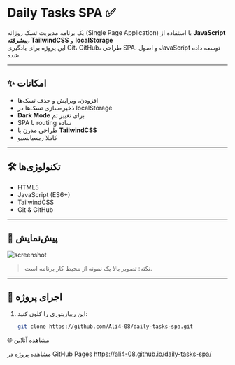 # Daily Tasks SPA ✅

یک برنامه مدیریت تسک روزانه (Single Page Application) با استفاده از **JavaScript پیشرفته، TailwindCSS** و **localStorage**  
این پروژه برای یادگیری Git، GitHub، طراحی SPA، و اصول JavaScript توسعه داده شده.

---

## ✨ امکانات
- افزودن، ویرایش و حذف تسک‌ها
- ذخیره‌سازی تسک‌ها در localStorage
- **Dark Mode** برای تغییر تم
- SPA با routing ساده
- طراحی مدرن با **TailwindCSS**
- کاملا ریسپانسیو

---

## 🛠 تکنولوژی‌ها
- HTML5
- JavaScript (ES6+)
- TailwindCSS
- Git & GitHub

---

## 📸 پیش‌نمایش
![screenshot](screenshot.png)

> نکته: تصویر بالا یک نمونه از محیط کار برنامه است.

---

## 🚀 اجرای پروژه
1. این ریپازیتوری را کلون کنید:
   ```bash
   git clone https://github.com/Ali4-08/daily-tasks-spa.git

🌐 مشاهده آنلاین

مشاهده پروژه در GitHub Pages
https://ali4-08.github.io/daily-tasks-spa/

